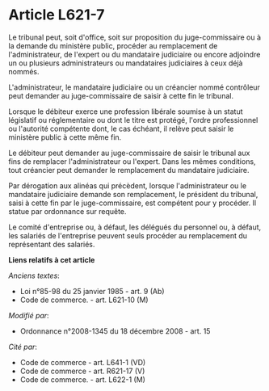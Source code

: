 # Article L621-7

Le tribunal peut, soit d'office, soit sur proposition du juge-commissaire ou à la demande du ministère public, procéder au
remplacement de l'administrateur, de l'expert ou du mandataire judiciaire ou encore adjoindre un ou plusieurs administrateurs
ou mandataires judiciaires à ceux déjà nommés. 

L'administrateur, le mandataire judiciaire ou un créancier nommé contrôleur peut demander au juge-commissaire de saisir à
cette fin le tribunal. 

Lorsque le débiteur exerce une profession libérale soumise à un statut législatif ou réglementaire ou dont le titre est
protégé, l'ordre professionnel ou l'autorité compétente dont, le cas échéant, il relève peut saisir le ministère public à
cette même fin. 

Le débiteur peut demander au juge-commissaire de saisir le tribunal aux fins de remplacer l'administrateur ou l'expert. Dans
les mêmes conditions, tout créancier peut demander le remplacement du mandataire judiciaire. 

Par dérogation aux alinéas qui précèdent, lorsque l'administrateur ou le mandataire judiciaire demande son remplacement, le
président du tribunal, saisi à cette fin par le juge-commissaire, est compétent pour y procéder. Il statue par ordonnance sur
requête. 

Le comité d'entreprise ou, à défaut, les délégués du personnel ou, à défaut, les salariés de l'entreprise peuvent seuls
procéder au remplacement du représentant des salariés.

**Liens relatifs à cet article**

_Anciens textes_:

  - Loi n°85-98 du 25 janvier 1985 - art. 9 (Ab)
  - Code de commerce. - art. L621-10 (M)

_Modifié par_:

  - Ordonnance n°2008-1345 du 18 décembre 2008 - art. 15

_Cité par_:

  - Code de commerce - art. L641-1 (VD)
  - Code de commerce - art. R621-17 (V)
  - Code de commerce. - art. L622-1 (M)
